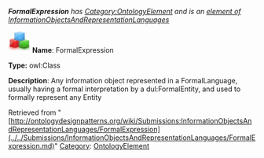 ___FormalExpression__ has [Category:OntologyElement](../../Category/OntologyElement.md "Category:OntologyElement") and is an [element of](../../Property/ElementOf.md "Property:ElementOf") [InformationObjectsAndRepresentationLanguages](../../Submissions/InformationObjectsAndRepresentationLanguages.md "Submissions:InformationObjectsAndRepresentationLanguages")_


  




[![Class](../../images/thumb/2/27/Class.gif/45px-Class.gif)](../../Image/Class.gif.md "Class")
__Name__: FormalExpression 


__Type:__ owl:Class 


__Description__: Any information object represented in a FormalLanguage, usually having a formal interpretation by a dul:FormalEntity, and used to formally represent any Entity 





Retrieved from "[http://ontologydesignpatterns.org/wiki/Submissions:InformationObjectsAndRepresentationLanguages/FormalExpression](../../Submissions/InformationObjectsAndRepresentationLanguages/FormalExpression.md)"
 [Category](http://ontologydesignpatterns.org/wiki/Special:Categories "Special:Categories"): [OntologyElement](../../Category/OntologyElement.md "Category:OntologyElement")